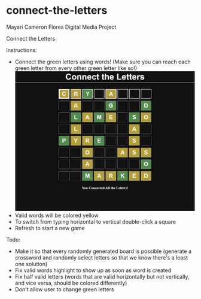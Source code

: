 # connect-the-letters

Mayari Cameron Flores
Digital Media Project

Connect the Letters

Instructions:

* Connect the green letters using words! (Make sure you can reach each green letter from every other green letter like so!)
![Solved Puzzle](clt.JPG "Solved Puzzle")
* Valid words will be colored yellow
* To switch from typing horizontal to vertical double-click a square
* Refresh to start a new game

Todo:

* Make it so that every randomly generated board is possible (generate a crossword and randomly select letters so that we know there's a least one solution)
* Fix valid words highlight to show up as soon as word is created
* Fix half valid letters (words that are valid horizontally but not vertically, and vice versa, should be colored differently)
* Don't allow user to change green letters